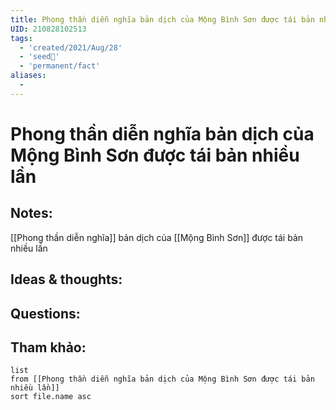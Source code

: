 ```yaml
---
title: Phong thần diễn nghĩa bản dịch của Mộng Bình Sơn được tái bản nhiều lần
UID: 210828102513
tags:
  - 'created/2021/Aug/28'
  - 'seed🥜'
  - 'permanent/fact'
aliases:
  - 
---
```

# Phong thần diễn nghĩa bản dịch của Mộng Bình Sơn được tái bản nhiều lần

## Notes:
[[Phong thần diễn nghĩa]] bản dịch của [[Mộng Bình Sơn]] được tái bản nhiều lần

## Ideas & thoughts:

## Questions:


## Tham khảo:
```dataview
list
from [[Phong thần diễn nghĩa bản dịch của Mộng Bình Sơn được tái bản nhiều lần]]
sort file.name asc
```